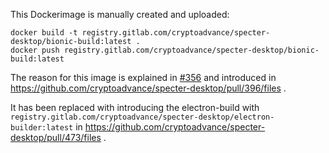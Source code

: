 This Dockerimage is manually created and uploaded:

```
docker build -t registry.gitlab.com/cryptoadvance/specter-desktop/bionic-build:latest .
docker push registry.gitlab.com/cryptoadvance/specter-desktop/bionic-build:latest
```

The reason for this image is explained in [#356](https://github.com/cryptoadvance/specter-desktop/issues/356) and introduced in https://github.com/cryptoadvance/specter-desktop/pull/396/files .

It has been replaced with introducing the electron-build with `registry.gitlab.com/cryptoadvance/specter-desktop/electron-builder:latest` in https://github.com/cryptoadvance/specter-desktop/pull/473/files .